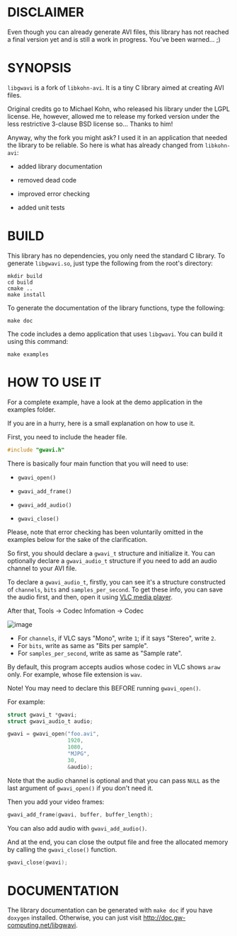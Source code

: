 # DISCLAIMER

Even though you can already generate AVI files, this library has not reached a
final version yet and is still a work in progress. You've been warned... ;)

# SYNOPSIS

`libgwavi` is a fork of `libkohn-avi`. It is a tiny C library aimed at creating
AVI files.

Original credits go to Michael Kohn, who released his library under the LGPL
license. He, however, allowed me to release my forked version under the less
restrictive 3-clause BSD license so... Thanks to him!

Anyway, why the fork you might ask? I used it in an application that needed the
library to be reliable. So here is what has already changed from `libkohn-avi`:

  * added library documentation

  * removed dead code

  * improved error checking

  * added unit tests

# BUILD

This library has no dependencies, you only need the standard C library.
To generate `libgwavi.so`, just type the following from the root's directory:

    mkdir build
    cd build
    cmake ..
    make install

To generate the documentation of the library functions, type the following:

    make doc

The code includes a demo application that uses `libgwavi`. You can build it
using this command:

    make examples

# HOW TO USE IT

For a complete example, have a look at the demo application in the examples
folder.

If you are in a hurry, here is a small explanation on how to use it.

First, you need to include the header file.
```c
#include "gwavi.h"
```
There is basically four main function that you will need to use:

  * `gwavi_open()`

  * `gwavi_add_frame()`

  * `gwavi_add_audio()`

  * `gwavi_close()`

Please, note that error checking has been voluntarily omitted in the examples
below for the sake of the clarification.

So first, you should declare a `gwavi_t` structure and initialize it. You can
optionally declare a `gwavi_audio_t` structure if you need to add an audio
channel to your AVI file.

To declare a `gwavi_audio_t`, firstly, you can see it's a structure constructed of `channels`, `bits` and `samples_per_second`.
To get these info, you can save the audio first, and then, open it using [VLC media player](https://www.videolan.org/vlc/).

After that, Tools -> Codec Infomation -> Codec

![image](https://user-images.githubusercontent.com/33785401/132865774-9169d5ca-016e-445c-b165-68260798af2d.png)
* For `channels`, if VLC says "Mono", write `1`; if it says "Stereo", write `2`.
* For `bits`, write as same as "Bits per sample".
* For `samples_per_second`, write as same as "Sample rate".

By default, this program accepts audios whose codec in VLC shows `araw` only. For example, whose file extension is `wav`.

Note! You may need to declare this BEFORE running `gwavi_open()`.

For example:
```c
struct gwavi_t *gwavi;
struct gwavi_audio_t audio;

gwavi = gwavi_open("foo.avi",
                   1920,
                   1080,
                   "MJPG",
                   30,
                   &audio);
```

Note that the audio channel is optional and that you can pass `NULL` as the last
argument of `gwavi_open()` if you don't need it.

Then you add your video frames:
```c
gwavi_add_frame(gwavi, buffer, buffer_length);
```
You can also add audio with `gwavi_add_audio()`.

And at the end, you can close the output file and free the allocated memory by
calling the `gwavi_close()` function.
```c
gwavi_close(gwavi);
```
# DOCUMENTATION

The library documentation can be generated with `make doc` if you have
`doxygen` installed. Otherwise, you can just visit
http://doc.gw-computing.net/libgwavi.

<!-- vim: set filetype=markdown textwidth=80 -->
